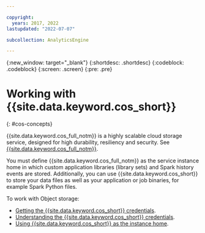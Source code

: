 ```yaml
---

copyright:
  years: 2017, 2022
lastupdated: "2022-07-07"

subcollection: AnalyticsEngine

---
```



{:new_window: target="_blank"}
{:shortdesc: .shortdesc}
{:codeblock: .codeblock}
{:screen: .screen}
{:pre: .pre}

# Working with {{site.data.keyword.cos_short}}
{: #cos-concepts}

{{site.data.keyword.cos_full_notm}} is a highly scalable cloud storage service, designed for high durability, resiliency and security. See [{{site.data.keyword.cos_full_notm}}](/docs/cloud-object-storage?topic=cloud-object-storage-about-cloud-object-storage).

You must define {{site.data.keyword.cos_full_notm}} as the service instance home in which custom application libraries (library sets) and Spark history events are stored. Additionally, you can use {{site.data.keyword.cos_short}} to store your data files as well as your application or job binaries, for example Spark Python files.

To work with Object storage:

- [Getting the {{site.data.keyword.cos_short}} credentials](/docs/AnalyticsEngine?topic=AnalyticsEngine-get-cos-credentials-serverless).
- [Understanding the {{site.data.keyword.cos_short}} credentials](/docs/AnalyticsEngine?topic=AnalyticsEngine-cos-credentials-in-iae-serverless).
- [Using {{site.data.keyword.cos_short}} as the instance home](/docs/AnalyticsEngine?topic=AnalyticsEngine-cos-serverless).



